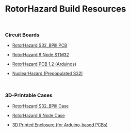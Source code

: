 # RotorHazard Build Resources

<br>

### Circuit Boards

* [RotorHazard S32_BPill PCB](S32_BPill_PCB/README.md)

* [RotorHazard 6 Node STM32](6_Node_BPill_PCB/README.md)

* [RotorHazard PCB 1.2 (Arduinos)](PCB/README.md)

* [NuclearHazard (Prepopulated S32)](NuclearHazard/README.md)

<br>

### 3D-Printable Cases

* [RotorHazard S32_BPill Case](S32_BPill_case/README.md)

* [RotorHazard 6 Node Case](6_node_BPill_case/readme.md)

* [3D Printed Enclosure (for Arduino-based PCBs)](enclosure/README.md)
